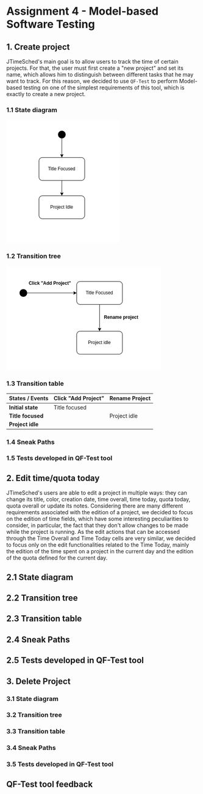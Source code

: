 # Assignment 4 - Model-based Software Testing

## 1. Create project

JTimeSched's main goal is to allow users to track the time of certain projects. For that, the user must first create a "new project" and set its name, which allows him to distinguish between different tasks that he may want to track. For this reason, we decided to use `QF-Test` to perform Model-based testing on one of the simplest requirements of this tool, which is exactly to create a new project. 

### 1.1 State diagram

![](./figures/01_create_project/01_state_machine.png)

### 1.2 Transition tree 

![](./figures/01_create_project/01_transition_tree.png)

### 1.3 Transition table 

| States / Events    | Click "Add Project" | Rename Project |  
| ------------------ | ------------------- | -------------- | 
|**Initial state**   | Title focused       |                |  
|**Title focused**   |                     | Project idle   |              
|**Project idle**    |                     |                | 

### 1.4 Sneak Paths 

### 1.5 Tests developed in QF-Test tool

## 2. Edit time/quota today

JTimeSched's users are able to edit a project in multiple ways: they can change its title, color, creation date, time overall, time today, quota today, quota overall or update its notes. Considering there are many different requirements associated with the edition of a project, we decided to focus on the edition of time fields, which have some interesting peculiarities to consider, in particular, the fact that they don't allow changes to be made while the project is running. As the edit actions that can be accessed through the Time Overall and Time Today cells are very similar, we decided to focus only on the edit functionalities related to the Time Today, mainly the edition of the time spent on a project in the current day and the edition of the quota defined for the current day.

##  2.1 State diagram 

## 2.2 Transition tree

## 2.3 Transition table 

## 2.4 Sneak Paths 

## 2.5 Tests developed in QF-Test tool 


## 3. Delete Project


###  3.1 State diagram 

### 3.2 Transition tree

### 3.3 Transition table 

### 3.4 Sneak Paths 

### 3.5 Tests developed in QF-Test tool 











## QF-Test tool feedback 

